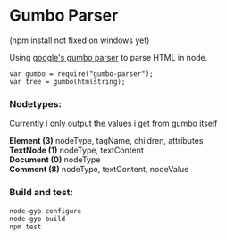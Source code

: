 # Gumbo Parser

(npm install not fixed on windows yet)

Using [google's gumbo parser](https://github.com/google/gumbo-parser) to parse HTML in node.

```
var gumbo = require("gumbo-parser");
var tree = gumbo(htmlstring);
```

### Nodetypes:
Currently i only output the values i get from gumbo itself

**Element (3)** nodeType, tagName, children, attributes  
**TextNode (1)** nodeType, textContent  
**Document (0)** nodeType  
**Comment (8)** nodeType, textContent, nodeValue  

### Build and test:
```
node-gyp configure
node-gyp build
npm test
```
